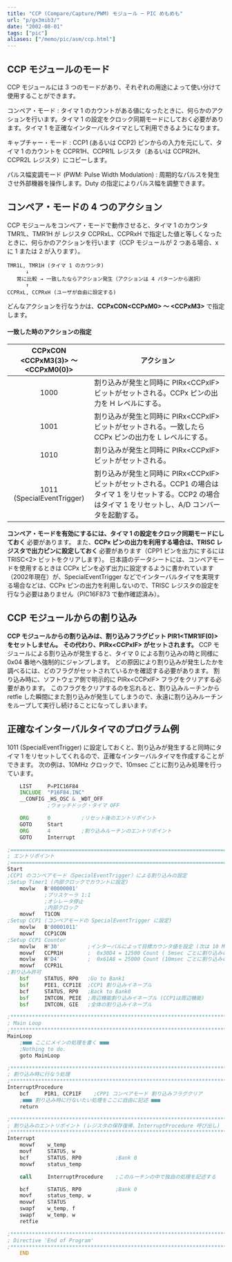 ```yaml
---
title: "CCP (Compare/Capture/PWM) モジュール ─ PIC めもめも"
url: "p/gx3mib3/"
date: "2002-08-01"
tags: ["pic"]
aliases: ["/memo/pic/asm/ccp.html"]
---
```


CCP モジュールのモード
----

CCP モジュールには 3 つのモードがあり、それぞれの用途によって使い分けて使用することができます。

コンペア・モード
: タイマ 1 のカウントがある値になったときに、何らかのアクションを行います。タイマ 1 の設定をクロック同期モードにしておく必要があります。タイマ 1 を正確なインターバルタイマとして利用できるようになります。

キャプチャー・モード
: CCP1 (あるいは CCP2) ピンからの入力を元にして、タイマ 1 のカウントを CCPR1H、CCPR1L レジスタ（あるいは CCPR2H、CCPR2L レジスタ）にコピーします。

パルス幅変調モード (PWM: Pulse Width Modulation)
: 周期的なパルスを発生させ外部機器を操作します。Duty の指定によりパルス幅を調整できます。


コンペア・モードの 4 つのアクション
----

CCP モジュールをコンペア・モードで動作させると、タイマ 1 のカウンタ TMR1L、TMR1H が レジスタ CCPRxL、CCPRxH で指定した値と等しくなったときに、何らかのアクションを行います（CCP モジュールが 2 つある場合、x に 1 または 2 が入ります）。

```
TMR1L, TMR1H (タイマ 1 のカウンタ)
      ↓
   常に比較 → 一致したならアクション発生（アクションは 4 パターンから選択）
      ↑
CCPRxL, CCPRxH (ユーザが自由に設定する)
```

どんなアクションを行なうかは、**CCPxCON&lt;CCPxM0&gt; ～ &lt;CCPxM3&gt;** で指定します。

#### 一致した時のアクションの指定

| CCPxCON<br>&lt;CCPxM3(3)&gt; ～ &lt;CCPxM0(0)&gt; | アクション |
| :----: | ---- |
| 1000 | 割り込みが発生と同時に PIRx&lt;CCPxIF&gt; ビットがセットされる。CCPx ピンの出力を H レベルにする。 |
| 1001 | 割り込みが発生と同時に PIRx&lt;CCPxIF&gt; ビットがセットされる。一致したら CCPx ピンの出力を L レベルにする。 |
| 1010 | 割り込みが発生と同時に PIRx&lt;CCPxIF&gt; ビットがセットされる。 |
| 1011<br>(SpecialEventTrigger) | 割り込みが発生と同時に PIRx&lt;CCPxIF&gt; ビットがセットされる。CCP1 の場合はタイマ 1 をリセットする。CCP2 の場合はタイマ 1 をリセットし、A/D コンバータを起動する。 |

**コンペア・モードを有効にするには、タイマ 1 の設定をクロック同期モードにしておく** 必要があります。
また、**CCPx ピンの出力を利用する場合は、TRISC レジスタで出力ピンに設定しておく** 必要があります（CPP1 ピンを出力にするには TRISC&lt;2&gt; ビットをクリアします）。
日本語のデータシートには、コンペアモードを使用するときは CCPx ピンを必ず出力に設定するように書かれています（2002年現在）が、SpecialEventTrigger などでインターバルタイマを実現する場合などは、CCPx ピンの出力を利用しないので、TRISC レジスタの設定を行なう必要はありません（PIC16F873 で動作確認済み）。


CCP モジュールからの割り込み
----

**CCP モジュールからの割り込みは、割り込みフラグビット PIR1&lt;TMR1IF(0)&gt; をセットしません。**
**その代わり、PIRx&lt;CCPxIF&gt; がセットされます。**
CCP モジュールによる割り込みが発生すると、タイマ 0 による割り込みの時と同様に 0x04 番地へ強制的にジャンプします。
どの原因により割り込みが発生したかを調べるには、どのフラグがセットされているかを確認する必要があります。
割り込み時に、ソフトウェア側で明示的に PIRx&lt;CCPxIF&gt; フラグをクリアする必要があります。
このフラグをクリアするのを忘れると、割り込みルーチンから retfie した瞬間にまた割り込みが発生してしまうので、永遠に割り込みルーチンをループして実行し続けることになってしまいます。


正確なインターバルタイマのプログラム例
----

1011 (SpecialEventTrigger) に設定しておくと、割り込みが発生すると同時にタイマ 1 をリセットしてくれるので、正確なインターバルタイマを作成することができます。
次の例は、10MHz クロックで、10msec ごとに割り込み処理を行っています。

```asm
    LIST     P=PIC16F84
    INCLUDE  "P16F84.INC"
    __CONFIG _HS_OSC & _WDT_OFF
             ;ウォッチドッグ・タイマ OFF

    ORG      0          ;リセット後のエントリポイント
    GOTO     Start
    ORG      4          ;割り込みルーチンのエントリポイント
    GOTO     Interrupt

;==============================================================================
; エントリポイント
;==============================================================================
Start
;CCP1 のコンペアモード（SpecialEventTrigger）による割り込みの設定
;Setup Timer1 (内部クロックでカウントに設定)
    movlw   B'00000001'
            ;プリスケーラ 1:1
            ;オシレータ停止
            ;内部クロック
    movwf   T1CON
;Setup CCP1 (コンペアモードの SpecialEventTrigger に設定)
    movlw   B'00001011'
    movwf   CCP1CON
;Setup CCP1 Counter
    movlw   H'30'         ;インターバルによって目標カウンタ値を設定 (次は 10 MHz の場合)
    movwf   CCPR1H        ;  0x30D4 = 12500 Count ( 5msec ごとに割り込みの場合)
    movlw   H'D4'         ;  0x61A8 = 25000 Count (10msec ごとに割り込みの場合)
    movwf   CCPR1L
;割り込み許可
    bsf     STATUS, RP0   ;Go to Bank1
    bsf     PIE1, CCP1IE  ;CCP1 割り込みイネーブル
    bcf     STATUS, RP0   ;Back to Bank0
    bsf     INTCON, PEIE  ;周辺機能割り込みイネーブル (CCP1は周辺機能)
    bsf     INTCON, GIE   ;全体の割り込みイネーブル

;******************************************************************************
; Main Loop
;******************************************************************************
MainLoop
    ;■■■ ここにメインの処理を書く ■■■
    ;Nothing to do.
    goto MainLoop

;******************************************************************************
; 割り込み時に行なう処理
;******************************************************************************
InterruptProcedure
    bcf     PIR1, CCP1IF    ;CPP1 コンペアモード 割り込みフラグクリア
    ;■■■ 割り込み時に行ないたい処理をここに自由に記述 ■■■
    return

;******************************************************************************
; 割り込みのエントリポイント (レジスタの保存復帰、InterruptProcedure 呼び出し)
;******************************************************************************
Interrupt
    movwf    w_temp
    movf     STATUS, w
    bcf      STATUS, RP0           ;Bank 0
    movwf    status_temp

    call     InterruptProcedure    ;このルーチンの中で独自の処理を記述する

    bcf      STATUS, RP0           ;Bank 0
    movf     status_temp, w
    movwf    STATUS
    swapf    w_temp, f
    swapf    w_temp, w
    retfie

;******************************************************************************
; Directive 'End of Program'
;******************************************************************************
    END
``` 

